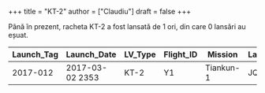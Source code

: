 +++
title = "KT-2"
author = ["Claudiu"]
draft = false
+++

Până în prezent, racheta KT-2 a fost lansată de 1 ori, din care 0 lansări au eșuat.

| Launch_Tag | Launch_Date     | LV_Type | Flight_ID | Mission   | Launch_Site | Country | Outcome |
|------------|-----------------|---------|-----------|-----------|-------------|---------|---------|
| 2017-012   | 2017-03-02 2353 | KT-2    | Y1        | Tiankun-1 | JQ          | CN      | S       |
